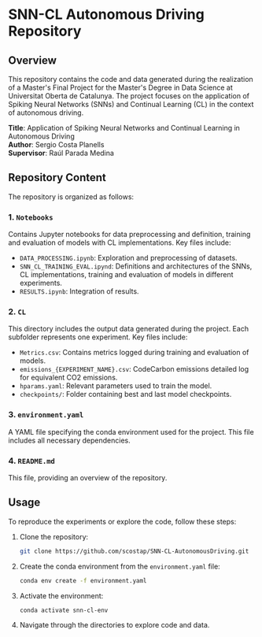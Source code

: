 # SNN-CL Autonomous Driving Repository

## Overview
This repository contains the code and data generated during the realization of a Master's Final Project for the Master's Degree in Data Science at Universitat Oberta de Catalunya. The project focuses on the application of Spiking Neural Networks (SNNs) and Continual Learning (CL) in the context of autonomous driving.

**Title**: Application of Spiking Neural Networks and Continual Learning in Autonomous Driving\
**Author**: Sergio Costa Planells\
**Supervisor**: Raúl Parada Medina

## Repository Content
The repository is organized as follows:

### 1. `Notebooks`
Contains Jupyter notebooks for data preprocessing and definition, training and evaluation of models with CL implementations. Key files include:
- `DATA_PROCESSING.ipynb`: Exploration and preprocessing of datasets.
- `SNN_CL_TRAINING_EVAL.ipynd`: Definitions and architectures of the SNNs, CL implementations, training and evaluation of models in different experiments.
- `RESULTS.ipynb`: Integration of results.

### 2. `CL`
This directory includes the output data generated during the project. Each subfolder represents one experiment. Key files include:
- `Metrics.csv`: Contains metrics logged during training and evaluation of models.
- `emissions_{EXPERIMENT_NAME}.csv`: CodeCarbon emissions detailed log for equivalent CO2 emissions. 
- `hparams.yaml`: Relevant parameters used to train the model.
- `checkpoints/`: Folder containing best and last model checkpoints.

### 3. `environment.yaml`
A YAML file specifying the conda environment used for the project. This file includes all necessary dependencies.

### 4. `README.md`
This file, providing an overview of the repository.

## Usage
To reproduce the experiments or explore the code, follow these steps:

1. Clone the repository:
   ```bash
   git clone https://github.com/scostap/SNN-CL-AutonomousDriving.git
   ```
2. Create the conda environment from the `environment.yaml` file:
   ```bash
   conda env create -f environment.yaml
   ```
3. Activate the environment:
   ```bash
   conda activate snn-cl-env
   ```
4. Navigate through the directories to explore code and data.




